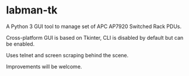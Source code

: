 # labman-tk

A Python 3 GUI tool to manage set of APC AP7920 Switched Rack PDUs.

Cross-platform GUI is based on Tkinter, CLI is disabled by default but can be enabled.

Uses telnet and screen scraping behind the scene.

Improvements will be welcome.
